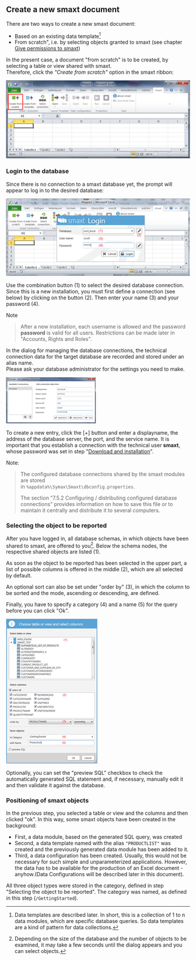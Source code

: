 ## Create a new smaxt document

There are two ways to create a new smaxt document:

* Based on an existing data template[^1]
* From scratch", i.e. by selecting objects granted to smaxt
  \(see chapter [Give permissions to smaxt](/installation/give-permissions-to-smaxt.md)\)

In the present case, a document "from scratch" is to be created, by selecting a table or view shared with smaxt.  
 Therefore, click the _"Create from scratch"_ option in the smaxt ribbon:

![](/assets/create-from-scratch.png)

### Login to the database

Since there is no connection to a smaxt database yet, the prompt will appear to log in to the desired database:

![](/assets/smaxt-db-login.png)

Use the combination button \(1\) to select the desired database connection. Since this is a new installation, you must first define a connection \(see below\) by clicking on the button \(2\). Then enter your name \(3\) and your password \(4\).

Note

> After a new installation, each username is allowed and the password **password** is valid for all users. Restrictions can be made later in "Accounts, Rights and Roles".

In the dialog for managing the database connections, the technical connection data for the target database are recorded and stored under an alias name.  
  Please ask your database administrator for the settings you need to make.

![](/assets/smaxt-database-settings.png)

To create a new entry, click the \[+\] button and enter a displayname, the address of the database server, the port, and the service name. It is important that you establish a connection with the technical user **smaxt**, whose password was set in step "[Download and installation](/installation/dld-core.md)".

Note:

> The configured database connections shared by the smaxt modules are stored  
> in `%appdata%\Symax\Smaxt\dbconfig.properties`.
>
> The section "7.5.2 Configuring / distributing configured database connections" provides information on how to save this file or to maintain it centrally and distribute it to several computers.

### Selecting the object to be reported

After you have logged in, all database schemas, in which objects have been shared to smaxt, are offered to you[^2]. Below the schema nodes, the respective shared objects are listed \(1\).

As soon as the object to be reported has been selected in the upper part, a list of possible columns is offered in the middle \(2\), which are all selected by default.

An optional sort can also be set under "order by" \(3\), in which the column to be sorted and the mode, ascending or descending, are defined.

Finally, you have to specify a category \(4\) and a name \(5\) for the query before you can click "Ok".

![](/assets/smaxt-choose-table-or-view.png)

Optionally, you can set the "preview SQL" checkbox to check the automatically generated SQL statement and, if necessary, manually edit it and then validate it against the database.

### Positioning of smaxt objects

In the previous step, you selected a table or view and the columns and then clicked "ok".  In this way, some smaxt objects have been created in the background:

* First, a data module, based on the generated SQL query, was created
* Second, a data template named with the alias `"PRODUCTLIST"` was created and the previously generated data module has been added to it.
* Third, a data configuration has been created. Usually, this would not be necessary for such simple and unparameterized applications. However, the data has to be available for the production of an Excel document - anyhow.\(Data Configurations will be described later in this document\).

All three object types were stored in the category, defined in step "Selecting the object to be reported". The category was named, as defined in this step \(`/GettingStarted`\).

[^1]: Data templates are described later. In short, this is a collection of 1 to n data modules, which are specific database queries. So data templates are a kind of pattern for data collections.

[^2]: Depending on the size of the database and the number of objects to be examined, it may take a few seconds until the dialog appears and you can select objects.

